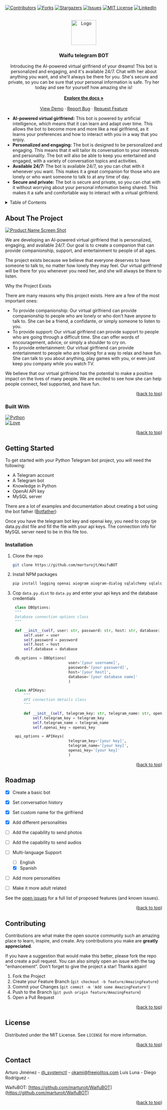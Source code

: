 <a name="readme-top"></a>

<!-- PROJECT SHIELDS -->
[![Contributors][contributors-shield]][contributors-url]
[![Forks][forks-shield]][forks-url]
[![Stargazers][stars-shield]][stars-url]
[![Issues][issues-shield]][issues-url]
[![MIT License][license-shield]][license-url]
[![LinkedIn][linkedin-shield]][linkedin-url]

<!-- PROJECT LOGO -->
<br />
<div align="center">
  <a href="https://github.com/marturojt/WaifuBOT">
    <img src="images/logo.png" alt="Logo" width="80" height="80">
  </a>

  <h3 align="center">Waifu telegram BOT</h3>

  <p align="center">
    Introducing the AI-powered virtual girlfriend of your dreams! This bot is personalized and engaging, and it's available 24/7. Chat with her about anything you want, and she'll always be there for you. She's secure and private, so you can be sure that your personal information is safe. Try her today and see for yourself how amazing she is!
    <br />
    <br />
    <a href="https://github.com/marturojt/WaifuBOT"><strong>Explore the docs »</strong></a>
    <br />
    <br />
    <a href="https://github.com/marturojt/WaifuBOT">View Demo</a>
    ·
    <a href="https://github.com/marturojt/WaifuBOT/issues">Report Bug</a>
    ·
    <a href="https://github.com/marturojt/WaifuBOT/issues">Request Feature</a>
  </p>
</div>

<div>
    <ul>
        <li><strong>AI-powered virtual girlfriend:</strong> This bot is powered by artificial intelligence, which means that it can learn and adapt over time. This allows the bot to become more and more like a real girlfriend, as it learns your preferences and how to interact with you in a way that you enjoy.</li>
        <li><strong>Personalized and engaging:</strong> The bot is designed to be personalized and engaging. This means that it will tailor its conversation to your interests and personality. The bot will also be able to keep you entertained and engaged, with a variety of conversation topics and activities.</li>
        <li><strong>Available 24/7:</strong> The bot is available 24/7, so you can chat with it whenever you want. This makes it a great companion for those who are lonely or who want someone to talk to at any time of day.</li>
        <li><strong>Secure and private:</strong> The bot is secure and private, so you can chat with it without worrying about your personal information being shared. This makes it a safe and comfortable way to interact with a virtual girlfriend.</li>
    </ul>
</div>



<!-- TABLE OF CONTENTS -->
<details>
  <summary>Table of Contents</summary>
  <ol>
    <li>
      <a href="#about-the-project">About The Project</a>
      <ul>
        <li><a href="#built-with">Built With</a></li>
      </ul>
    </li>
    <li><a href="#getting-started">Getting Started</a></li>
    <li><a href="#roadmap">Roadmap</a></li>
    <li><a href="#contributing">Contributing</a></li>
    <li><a href="#license">License</a></li>
    <li><a href="#contact">Contact</a></li>
  </ol>
</details>



<!-- ABOUT THE PROJECT -->
## About The Project

[![Product Name Screen Shot][product-screenshot]](https://example.com)

We are developing an AI-powered virtual girlfriend that is personalized, engaging, and available 24/7. Our goal is to create a companion that can provide companionship, support, and entertainment to people of all ages.

The project exists because we believe that everyone deserves to have someone to talk to, no matter how lonely they may feel. Our virtual girlfriend will be there for you whenever you need her, and she will always be there to listen.

Why the Project Exists

There are many reasons why this project exists. Here are a few of the most important ones:

- To provide companionship: Our virtual girlfriend can provide companionship to people who are lonely or who don't have anyone to talk to. She can be a friend, a confidante, or simply someone to listen to you.
- To provide support: Our virtual girlfriend can provide support to people who are going through a difficult time. She can offer words of encouragement, advice, or simply a shoulder to cry on.
- To provide entertainment: Our virtual girlfriend can provide entertainment to people who are looking for a way to relax and have fun. She can talk to you about anything, play games with you, or even just keep you company while you watch TV.

We believe that our virtual girlfriend has the potential to make a positive impact on the lives of many people. We are excited to see how she can help people connect, feel supported, and have fun.


<p align="right">(<a href="#readme-top">back to top</a>)</p>



### Built With

[![Python][Python.org]][Python-url]  
[![Love][LoveBadge]][Python-url]

<!-- * [![React][React.js]][React-url]
* [![Vue][Vue.js]][Vue-url]
* [![Angular][Angular.io]][Angular-url]
* [![Svelte][Svelte.dev]][Svelte-url]
* [![Laravel][Laravel.com]][Laravel-url]
* [![Bootstrap][Bootstrap.com]][Bootstrap-url]
* [![JQuery][JQuery.com]][JQuery-url] -->

<p align="right">(<a href="#readme-top">back to top</a>)</p>



<!-- GETTING STARTED -->
## Getting Started

To get started with your Python Telegram bot project, you will need the following:

- A Telegram account
- A Telegram bot
- Knowledge in Python
- OpenAI API key
- MySQL server

There are a lot of examples and documentation about creating a bot using the bot father ([Botfather](https://t.me/botfather))

Once you have the telegram bot key and openai key, you need to copy tje data.py.dist file and fill the file with your api keys. The connection info for MySQL server need to be in this file too.

### Installation

1. Clone the repo
   ```sh
   git clone https://github.com/marturojt/WaifuBOT
   ```
2. Install NPM packages
   ```sh
   pip install logging openai aiogram aiogram-dialog sqlalchemy sqlalchemy-utils flask myslq-connector-python
   ```
3. Cop `data.py.dist` to `data.py` and enter your api keys and the database credentials
   ```python
    class DBOptions:
    """
    Database connection options class
    """

    def __init__(self, user: str, password: str, host: str, database: str):
        self.user = user
        self.password = password
        self.host = host
        self.database = database

    db_options = DBOptions(
                            user='[your username]', 
                            password='[your password]', 
                            host='[your host]', 
                            database='[your database name]'
                            )

    class APIKeys:
        """
        API connection details class
        """

        def __init__(self, telegram_key: str, telegram_name: str, openai_key: str):
            self.telegram_key = telegram_key
            self.telegram_name = telegram_name
            self.openai_key = openai_key

    api_options = APIKeys(
                            telegram_key='[your key]',
                            telegram_name='[your key]', 
                            openai_key='[your key]'
                            )
   ```

<p align="right">(<a href="#readme-top">back to top</a>)</p>


<!-- ROADMAP -->
## Roadmap

- [x] Create a basic bot
- [x] Set conversation history
- [x] Set custom name for the girlfriend
- [x] Add different personalities
- [ ] Add the capability to send photos
- [ ] Add the capability to send audios
- [ ] Multi-language Support
    - [ ] English
    - [x] Spanish
- [ ] Add more personalities
- [ ] Make it more adult related


See the [open issues](https://github.com/marturojt/WaifuBOT/issues) for a full list of proposed features (and known issues).

<p align="right">(<a href="#readme-top">back to top</a>)</p>



<!-- CONTRIBUTING -->
## Contributing

Contributions are what make the open source community such an amazing place to learn, inspire, and create. Any contributions you make are **greatly appreciated**.

If you have a suggestion that would make this better, please fork the repo and create a pull request. You can also simply open an issue with the tag "enhancement".
Don't forget to give the project a star! Thanks again!

1. Fork the Project
2. Create your Feature Branch (`git checkout -b feature/AmazingFeature`)
3. Commit your Changes (`git commit -m 'Add some AmazingFeature'`)
4. Push to the Branch (`git push origin feature/AmazingFeature`)
5. Open a Pull Request

<p align="right">(<a href="#readme-top">back to top</a>)</p>



<!-- LICENSE -->
## License

Distributed under the MIT License. See `LICENSE` for more information.

<p align="right">(<a href="#readme-top">back to top</a>)</p>



<!-- CONTACT -->
## Contact

Arturo Jiménez - [@_systemctl](https://twitter.com/_systemctl) - okami@freejolitos.com
Luis Luna - []()
Diego Rodríguez - []()

WaifuBOT: [https://github.com/marturojt/WaifuBOT](https://github.com/marturojt/WaifuBOT)

<p align="right">(<a href="#readme-top">back to top</a>)</p>





<!-- MARKDOWN LINKS & IMAGES -->
<!-- https://www.markdownguide.org/basic-syntax/#reference-style-links -->
[contributors-shield]: https://img.shields.io/github/contributors/marturojt/WaifuBOT?style=for-the-badge
[contributors-url]: https://github.com/marturojt/WaifuBOT/graphs/contributors
[forks-shield]: https://img.shields.io/github/forks/marturojt/WaifuBOT?style=for-the-badge
[forks-url]: https://github.com/marturojt/WaifuBOT/network/members
[stars-shield]: https://img.shields.io/github/stars/marturojt/WaifuBOT?style=for-the-badge
[stars-url]: https://github.com/marturojt/WaifuBOT/stargazers
[issues-shield]: https://img.shields.io/github/issues/marturojt/WaifuBOT?style=for-the-badge
[issues-url]: https://github.com/marturojt/WaifuBOT/issues
[license-shield]: https://img.shields.io/github/license/marturojt/WaifuBOT?style=for-the-badge
[license-url]: https://github.com/marturojt/WaifuBOT/blob/dev/LICENSE
[linkedin-shield]: https://img.shields.io/badge/-LinkedIn-black.svg?style=for-the-badge&logo=linkedin&colorB=555
[linkedin-url]: https://www.linkedin.com/in/marturojt
[product-screenshot]: images/screenshot.png
[Next.js]: https://img.shields.io/badge/next.js-000000?style=for-the-badge&logo=nextdotjs&logoColor=white
[Next-url]: https://nextjs.org/
[React.js]: https://img.shields.io/badge/React-20232A?style=for-the-badge&logo=react&logoColor=61DAFB
[React-url]: https://reactjs.org/
[Vue.js]: https://img.shields.io/badge/Vue.js-35495E?style=for-the-badge&logo=vuedotjs&logoColor=4FC08D
[Vue-url]: https://vuejs.org/
[Angular.io]: https://img.shields.io/badge/Angular-DD0031?style=for-the-badge&logo=angular&logoColor=white
[Angular-url]: https://angular.io/
[Svelte.dev]: https://img.shields.io/badge/Svelte-4A4A55?style=for-the-badge&logo=svelte&logoColor=FF3E00
[Svelte-url]: https://svelte.dev/
[Laravel.com]: https://img.shields.io/badge/Laravel-FF2D20?style=for-the-badge&logo=laravel&logoColor=white
[Laravel-url]: https://laravel.com
[Bootstrap.com]: https://img.shields.io/badge/Bootstrap-563D7C?style=for-the-badge&logo=bootstrap&logoColor=white
[Bootstrap-url]: https://getbootstrap.com
[JQuery.com]: https://img.shields.io/badge/jQuery-0769AD?style=for-the-badge&logo=jquery&logoColor=white
[JQuery-url]: https://jquery.com
[Python.org]: https://img.shields.io/badge/Python-3776AB?style=for-the-badge&logo=python&logoColor=white
[Python-url]: https://python.org/
[LoveBadge]: https://img.shields.io/static/v1?label=❤️&message=Love&style=for-the-badge&color=red
[Love-url]: https://freejolitos.com
